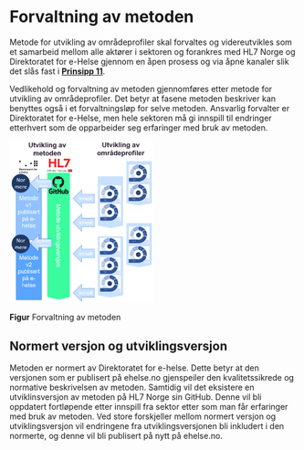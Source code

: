# Forvaltning av metoden

Metode for utvikling av områdeprofiler skal forvaltes og videreutvikles som et samarbeid mellom alle aktører i sektoren og forankres med HL7 Norge og Direktoratet for e-Helse gjennom en åpen prosess og via åpne kanaler slik det slås fast i [**Prinsipp 11**](no-national-profiles-principles.md).

Vedlikehold og forvaltning av metoden gjennomføres etter metode for utvikling av områdeprofiler. Det betyr at fasene metoden beskriver kan benyttes også i et forvaltningsløp for selve metoden. Ansvarlig forvalter er Direktoratet for e-Helse, men hele sektoren må gi innspill til endringer etterhvert som de opparbeider seg erfaringer med bruk av metoden.

<img src="../../images/forvaltning-metode.png" alt="Forvaltning av metoden" width="50%" />

**Figur** Forvaltning av metoden

## Normert versjon og utviklingsversjon

Metoden er normert av Direktoratet for e-helse. Dette betyr at  den versjonen som er publisert på ehelse.no gjenspeiler den kvalitetssikrede og normative beskrivelsen av metoden. Samtidig vil det eksistere en utviklinsversjon av metoden på HL7 Norge sin GitHub. Denne vil bli oppdatert fortløpende etter innspill fra sektor etter som man får erfaringer med bruk av metoden. Ved store forskjeller mellom normert versjon og utviklingsversjon vil endringene fra utviklingsversjonen bli inkludert i den normerte, og denne vil bli publisert på nytt på ehelse.no.
